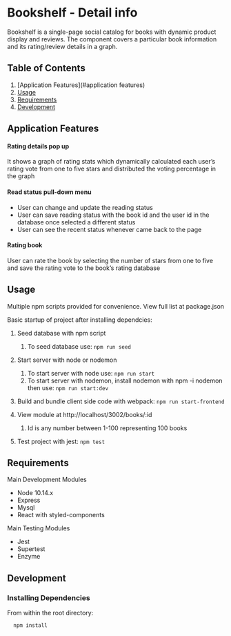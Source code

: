 # Bookshelf - Detail info

Bookshelf is a single-page social catalog for books with dynamic product display and reviews. The component covers a particular book information and its rating/review details in a graph.

## Table of Contents

1. [Application Features](#application features)
1. [Usage](#usage)
1. [Requirements](#requirements)
1. [Development](#development)

## Application Features

#### Rating details pop up
It shows a graph of rating stats which dynamically calculated each user’s rating vote from one to five stars and distributed the voting percentage in the graph


#### Read status pull-down menu
- User can change and update the reading status
- User can save reading status with the book id and the user id in the database once selected a different status 
- User can see the recent status whenever came back to the page


#### Rating book
User can rate the book by selecting the number of stars from one to five and save the rating vote to the book’s rating database



## Usage
Multiple npm scripts provided for convenience. View full list at package.json

Basic startup of project after installing dependcies:

1. Seed database with npm script
   1. To seed database use: `npm run seed`

1. Start server with node or nodemon
   1. To start server with node use: `npm run start`
   1. To start server with nodemon, install nodemon with npm -i nodemon then use: `npm run start:dev`

1. Build and bundle client side code with webpack:
`npm run start-frontend`

1. View module at http://localhost/3002/books/:id
   1. Id is any number between 1-100 representing 100 books

1. Test project with jest:
`npm test`


## Requirements
Main Development Modules
- Node 10.14.x
- Express
- Mysql
- React with styled-components

Main Testing Modules
- Jest
- Supertest
- Enzyme

## Development

### Installing Dependencies

From within the root directory:

```sh
  npm install
```
